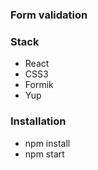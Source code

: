 ### Form validation
### Stack

* React
* CSS3
* Formik
* Yup

### Installation
* npm install
* npm start

